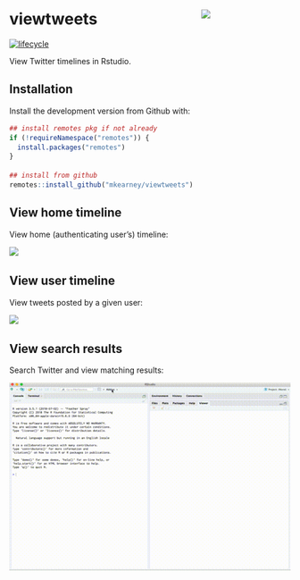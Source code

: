 
<!-- README.md is generated from README.Rmd. Please edit that file -->

# viewtweets <img src="man/figures/logo.png" width="160px" align="right" />

<!--[![Build status](https://travis-ci.org/mkearney/viewtweets.svg?branch=master)](https://travis-ci.org/mkearney/viewtweets)
[![CRAN status](https://www.r-pkg.org/badges/version/viewtweets)](https://cran.r-project.org/package=viewtweets)
[![Coverage Status](https://codecov.io/gh/mkearney/viewtweets/branch/master/graph/badge.svg)](https://codecov.io/gh/mkearney/viewtweets?branch=master)

#![Downloads](https://cranlogs.r-pkg.org/badges/viewtweets)
#![Downloads](https://cranlogs.r-pkg.org/badges/grand-total/viewtweets)-->

[![lifecycle](https://img.shields.io/badge/lifecycle-experimental-orange.svg)](https://www.tidyverse.org/lifecycle/#experimental)

View Twitter timelines in Rstudio.

## Installation

Install the development version from Github with:

``` r
## install remotes pkg if not already
if (!requireNamespace("remotes")) {
  install.packages("remotes")
}

## install from github
remotes::install_github("mkearney/viewtweets")
```

## View home timeline

View home (authenticating user’s) timeline:

<p style="align:center">

<img src="inst/tools/readme/home.gif" />

</p>

## View user timeline

View tweets posted by a given user:

<p style="align:center">

<img src="inst/tools/readme/user.gif" />

</p>

## View search results

Search Twitter and view matching results:

<p style="align:center">

<img src="inst/tools/readme/search.gif" />

</p>
